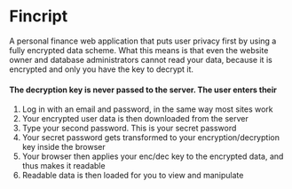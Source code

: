 # Fincript

A personal finance web application that puts user privacy first by using a fully encrypted data scheme. What this means is that even the website owner and database administrators cannot read your data, because it is encrypted and only you have the key to decrypt it.

#### The decryption key is never passed to the server. The user enters their 

1. Log in with an email and password, in the same way most sites work
2. Your encrypted user data is then downloaded from the server
3. Type your second password. This is your secret password
4. Your secret password gets transformed to your encryption/decryption key inside the browser
5. Your browser then applies your enc/dec key to the encrypted data, and thus makes it readable
6. Readable data is then loaded for you to view and manipulate
